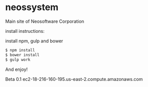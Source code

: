 # neossystem

Main site of Neosoftware Corporation

install instructions:

install npm, gulp and bower

```sh
$ npm install
$ bower install
$ gulp work
```

And enjoy!

Beta 0.1
ec2-18-216-160-195.us-east-2.compute.amazonaws.com
